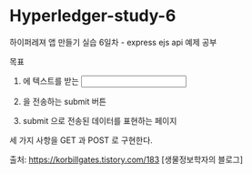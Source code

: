 # Hyperledger-study-6

하이퍼레져 앱 만들기 실습 6일차 - express ejs api 예제 공부

목표

  1) <form> 에 텍스트를 받는 <input>
  
  2) <form> 을 전송하는 submit 버튼
  
  3) submit 으로 전송된 데이터를 표현하는 페이지

세 가지 사항을 GET 과 POST 로 구현한다.


출처: https://korbillgates.tistory.com/183 [생물정보학자의 블로그]

